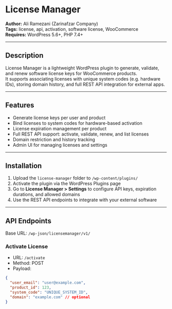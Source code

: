 # License Manager

**Author:** Ali Ramezani (Zarinafzar Company)  
**Tags:** license, api, activation, software license, WooCommerce  
**Requires:** WordPress 5.6+, PHP 7.4+  

---

## Description

License Manager is a lightweight WordPress plugin to generate, validate, and renew software license keys for WooCommerce products.  
It supports associating licenses with unique system codes (e.g. hardware IDs), storing domain history, and full REST API integration for external apps.

---

## Features

- Generate license keys per user and product  
- Bind licenses to system codes for hardware-based activation  
- License expiration management per product  
- Full REST API support: activate, validate, renew, and list licenses  
- Domain restriction and history tracking  
- Admin UI for managing licenses and settings  

---

## Installation

1. Upload the `license-manager` folder to `/wp-content/plugins/`  
2. Activate the plugin via the WordPress Plugins page  
3. Go to **License Manager > Settings** to configure API keys, expiration durations, and allowed domains  
4. Use the REST API endpoints to integrate with your external software  

---

## API Endpoints

Base URL: `/wp-json/licensemanager/v1/`

### Activate License

- URL: `/activate`  
- Method: POST  
- Payload:
```json
{
  "user_email": "user@example.com",
  "product_id": 123,
  "system_code": "UNIQUE_SYSTEM_ID",
  "domain": "example.com" // optional
}
